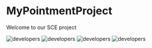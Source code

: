 # MyPointmentProject
Welcome to our SCE project

![developers](https://img.shields.io/badge/Developed%20By%3A-Furman%20Vlad-red)
![developers](https://img.shields.io/badge/Developed%20By%3A-Shukrum%20Gai-red)
![developers](https://img.shields.io/badge/Developed%20By%3A-Berko%20Tal-red)
![developers](https://img.shields.io/badge/Developed%20By%3A-Hazan%20Ori-red)

